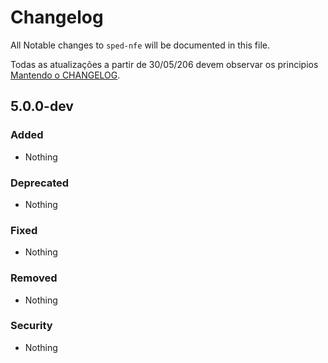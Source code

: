 # Changelog

All Notable changes to `sped-nfe` will be documented in this file.

Todas as atualizações a partir de 30/05/206 devem observar os principios [Mantendo o CHANGELOG](http://keepachangelog.com/).

## 5.0.0-dev 

### Added
- Nothing

### Deprecated
- Nothing

### Fixed
- Nothing

### Removed
- Nothing

### Security
- Nothing
